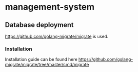 # management-system

## Database deployment
https://github.com/golang-migrate/migrate is used. 
### Installation
Installation guide can be found here https://github.com/golang-migrate/migrate/tree/master/cmd/migrate